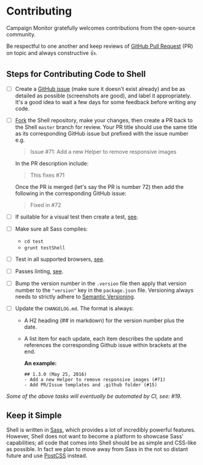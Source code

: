 # Contributing

Campaign Monitor gratefully welcomes contributions from the open-source community.

Be respectful to one another and keep reviews of
[GitHub Pull Request](https://help.github.com/articles/using-pull-requests/)
(PR) on topic and always constructive :+1:.

## Steps for Contributing Code to Shell

- [ ] Create a [GitHub issue](https://github.com/campaignmonitor/shell/issues)
  (make sure it doesn't exist already) and be as detailed as possible
  (screenshots are good), and label it appropriately. It's a good idea to wait
  a few days for some feedback before writing any code.
- [ ] [Fork](https://help.github.com/articles/fork-a-repo/) the Shell
  repository, make your changes, then create a PR back to the Shell `master`
  branch for review. Your PR title should use the same title as its
  corresponding GitHub issue but prefixed with the issue number e.g.

    > Issue #71: Add a new Helper to remove responsive images

    In the PR description include:

    > This fixes #71

    Once the PR is merged (let's say the PR is number 72) then add the
    following in the corresponding GitHub issue:

    > Fixed in #72
- [ ] If suitable for a visual test then create a test, [see](test/README.md).
- [ ] Make sure all Sass compiles:
  - `cd test`
  - `grunt testShell`
- [ ] Test in all supported browsers, [see](README.md#browser-support).
- [ ] Passes linting, [see](README.md#linting).
- [ ] Bump the version number in the `.version` file then apply that version
  number to the `"version"` key in the `package.json` file. Versioning always
  needs to strictly adhere to [Semantic Versioning](http://semver.org/).
- [ ] Update the `CHANGELOG.md`. The format is always:
  - A H2 heading (## in markdown) for the version number plus the date.
  - A list item for each update, each item describes the update and references
    the corresponding Github issue within brackets at the end.

    **An example:**

    ```
    ## 1.3.0 (May 25, 2016)
    - Add a new Helper to remove responsive images (#71)
    - Add PR/Issue templates and .github folder (#15)
    ```

*Some of the above tasks will eventually be automated by CI, see: #19.*

## Keep it Simple

Shell is written in [Sass](http://sass-lang.com/), which provides a lot of incredibly powerful features. However, Shell does not want to become a platform to showcase Sass' capabilities; all code that comes into Shell should be as simple and CSS-like as possible. In fact we plan to move away from Sass
in the not so distant future and use [PostCSS](http://postcss.org/) instead.
